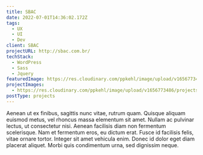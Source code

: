 ```yaml
---
title: SBAC
date: 2022-07-01T14:36:02.172Z
tags:
  - UX
  - UI
  - Dev
client: SBAC
projectURL: http://sbac.com.br/
techStack:
  - WordPress
  - Sass
  - Jquery
featuredImage: https://res.cloudinary.com/ppkehl/image/upload/v1656773486/projects/icon_kfayj1.png
projectImages:
  - https://res.cloudinary.com/ppkehl/image/upload/v1656773486/projects/icon_kfayj1.png
postType: projects
---
```

Aenean ut ex finibus, sagittis nunc vitae, rutrum quam. Quisque aliquam euismod metus, vel rhoncus massa elementum sit amet. Nullam ac pulvinar lectus, ut consectetur nisi. Aenean facilisis diam non fermentum scelerisque. Nam et fermentum eros, eu dictum erat. Fusce id facilisis felis, vitae ornare tortor. Integer sit amet vehicula enim. Donec id dolor eget diam placerat aliquet. Morbi quis condimentum urna, sed dignissim neque.